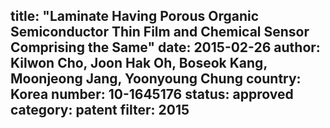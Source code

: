 title: "Laminate Having Porous Organic Semiconductor Thin Film and Chemical Sensor Comprising the Same"
date: 2015-02-26
author: Kilwon Cho, Joon Hak Oh, Boseok Kang, Moonjeong Jang, Yoonyoung Chung
country: Korea
number: 10-1645176
status: approved
category: patent
filter: 2015
---